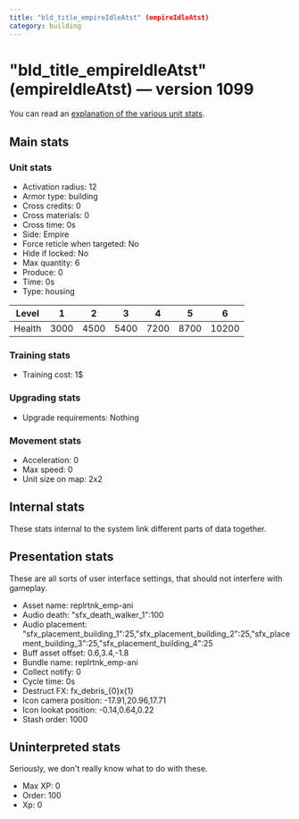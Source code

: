 ```yaml
---
title: "bld_title_empireIdleAtst" (empireIdleAtst)
category: building
---
```


# "bld_title_empireIdleAtst" (empireIdleAtst) — version 1099

You can read an [explanation  of the various unit stats](unitexplained.md).

## Main stats

### Unit stats

  * Activation radius: 12
  * Armor type: building
  * Cross credits: 0
  * Cross materials: 0
  * Cross time: 0s
  * Side: Empire
  * Force reticle when targeted: No
  * Hide if locked: No
  * Max quantity: 6
  * Produce: 0
  * Time: 0s
  * Type: housing

|Level |1   |2   |3   |4   |5   |6    |
|------|----|----|----|----|----|-----|
|Health|3000|4500|5400|7200|8700|10200|


### Training stats

  * Training cost: 1$

### Upgrading stats

  * Upgrade requirements: Nothing

### Movement stats

  * Acceleration: 0
  * Max speed: 0
  * Unit size on map: 2x2

## Internal stats

These stats internal to the system link different parts of data together.


## Presentation stats

These are all sorts of user interface settings, that should not interfere with gameplay.

  * Asset name: replrtnk_emp-ani
  * Audio death: "sfx_death_walker_1":100
  * Audio placement: "sfx_placement_building_1":25,"sfx_placement_building_2":25,"sfx_placement_building_3":25,"sfx_placement_building_4":25
  * Buff asset offset: 0.6,3.4,-1.8
  * Bundle name: replrtnk_emp-ani
  * Collect notify: 0
  * Cycle time: 0s
  * Destruct FX: fx_debris_{0}x{1}
  * Icon camera position: -17.91,20.96,17.71
  * Icon lookat position: -0.14,0.64,0.22
  * Stash order: 1000

## Uninterpreted stats

Seriously, we don't really know what to do with these.

  * Max XP: 0
  * Order: 100
  * Xp: 0

